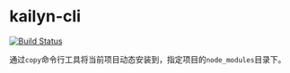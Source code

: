 # kailyn-cli 

[![Build Status](https://travis-ci.org/likai757/lk-tools.svg?branch=master)](https://travis-ci.org/likai757/lk-tools)

通过`copy`命令行工具将当前项目动态安装到，指定项目的`node_modules`目录下。
